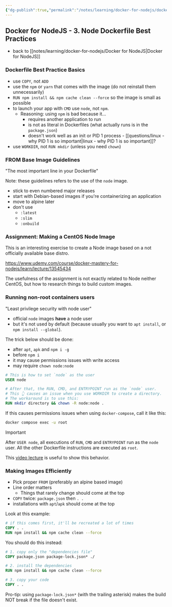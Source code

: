 ```yaml
---
{"dg-publish":true,"permalink":"/notes/learning/docker-for-nodejs/docker-for-node-js-3-node-dockerfile-best-practices/"}
---
```


## Docker for NodeJS - 3. Node Dockerfile Best Practices

- back to [[notes/learning/docker-for-nodejs/Docker for NodeJS\|Docker for NodeJS]]

### Dockerfile Best Practice Basics

- use `COPY`, not `ADD`
- use the `npm` or `yarn` that comes with the image (do not reinstall them unnecessarily)
- `RUN npm install && npm cache clean --force` so the image is small as possible
- to launch your app with `CMD` use `node`, not `npm`.
    - Reasoning: using `npm` is bad because it...
        - requires another application to run
        - is not as literal in Dockerfiles (what actually runs is in the `package.json`)
        - doesn't work well as an init or PID 1 process - [[questions/linux - why PID 1 is so important\|linux - why PID 1 is so important]]?
- use `WORKDIR`, not `RUN mkdir` (unless you need `chown`)


### FROM Base Image Guidelines

"The most important line in your Dockerfile"

Note: these guidelines refers to the use of the `node` image.

- stick to even numbered major releases
- start with Debian-based images if you're containerizing an application
- move to alpine later
- don't use
    - `:latest`
    - `:slim`
    - `:onbuild`


### Assignment: Making a CentOS Node Image

This is an interesting exercise to create a Node image based on a not officially available base distro.

https://www.udemy.com/course/docker-mastery-for-nodejs/learn/lecture/13545434

The usefulness of the assignment is not exactly related to Node neither CentOS, but how to research things to build custom images.


### Running non-root containers users

"Least privilege security with node user"

- official `node` images **have** a node user
- but it's not used by default (because usually you want to `apt install`, or `npm install --global`).

The trick below should be done:

- after `apt`, `apk` and `npm i -g`
- before `npm i`
- it may cause permissions issues with write access
- may require `chown node:node`

```Dockerfile
# This is how to set `node` as the user
USER node

# After that, the RUN, CMD, and ENTRYPOINT run as the `node` user.
# This 👆 causes an issue when you use WORKDIR to create a directory.
# The workaround is to use this:
RUN mkdir directory && chown -R node:node .
```

If this causes permissions issues when using `docker-compose`, call it like this:
```bash
docker compose exec -u root
```

> [!important]
> After `USER node`, all executions of `RUN`, `CMD` and `ENTRYPOINT` run as the `node` user. All the other Dockerfile instructions are executed as `root`.
> 
> This [video lecture](https://www.udemy.com/course/docker-mastery-for-nodejs/learn/lecture/14274050) is useful to show this behavior.


### Making Images Efficiently

- Pick proper `FROM` (preferably an alpine based image)
- Line order matters
    - Things that rarely change should come at the top
- `COPY` twice: `package.json` then `. .`
- installations with `apt`/`apk` should come at the top

Look at this example:
```Dockerfile
# if this comes first, it'll be recreated a lot of times
COPY . .
RUN npm install && npm cache clean --force
```

You should do this instead:
```Dockerfile
# 1. copy only the "dependencies file"
COPY package.json package-lock.json* ./

# 2. install the dependencies
RUN npm install && npm cache clean --force

# 3. copy your code
COPY . .
```

Pro-tip: using `package-lock.json*` (with the trailing asterisk) makes the build NOT break if the file doesn't exist.

